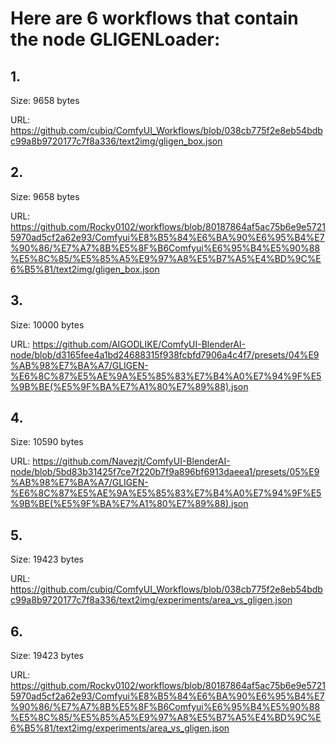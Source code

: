 # Here are 6 workflows that contain the node GLIGENLoader:

## 1. 

Size: 9658 bytes

URL: https://github.com/cubiq/ComfyUI_Workflows/blob/038cb775f2e8eb54bdbc99a8b9720177c7f8a336/text2img/gligen_box.json

## 2. 

Size: 9658 bytes

URL: https://github.com/Rocky0102/workflows/blob/80187864af5ac75b6e9e57215970ad5cf2a62e93/Comfyui%E8%B5%84%E6%BA%90%E6%95%B4%E7%90%86/%E7%A7%8B%E5%8F%B6Comfyui%E6%95%B4%E5%90%88%E5%8C%85/%E5%85%A5%E9%97%A8%E5%B7%A5%E4%BD%9C%E6%B5%81/text2img/gligen_box.json

## 3. 

Size: 10000 bytes

URL: https://github.com/AIGODLIKE/ComfyUI-BlenderAI-node/blob/d3165fee4a1bd24688315f938fcbfd7906a4c4f7/presets/04%E9%AB%98%E7%BA%A7/GLIGEN-%E6%8C%87%E5%AE%9A%E5%85%83%E7%B4%A0%E7%94%9F%E5%9B%BE(%E5%9F%BA%E7%A1%80%E7%89%88).json

## 4. 

Size: 10590 bytes

URL: https://github.com/Navezjt/ComfyUI-BlenderAI-node/blob/5bd83b31425f7ce7f220b7f9a896bf6913daeea1/presets/05%E9%AB%98%E7%BA%A7/GLIGEN-%E6%8C%87%E5%AE%9A%E5%85%83%E7%B4%A0%E7%94%9F%E5%9B%BE(%E5%9F%BA%E7%A1%80%E7%89%88).json

## 5. 

Size: 19423 bytes

URL: https://github.com/cubiq/ComfyUI_Workflows/blob/038cb775f2e8eb54bdbc99a8b9720177c7f8a336/text2img/experiments/area_vs_gligen.json

## 6. 

Size: 19423 bytes

URL: https://github.com/Rocky0102/workflows/blob/80187864af5ac75b6e9e57215970ad5cf2a62e93/Comfyui%E8%B5%84%E6%BA%90%E6%95%B4%E7%90%86/%E7%A7%8B%E5%8F%B6Comfyui%E6%95%B4%E5%90%88%E5%8C%85/%E5%85%A5%E9%97%A8%E5%B7%A5%E4%BD%9C%E6%B5%81/text2img/experiments/area_vs_gligen.json

